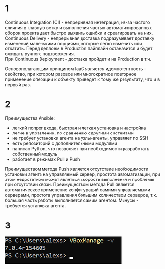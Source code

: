 # 1

Continuous Integration (CI) - непрерывная интеграция, из-за частого слияния в главную ветку и выполнения частых автоматизированных сборок проекта дает быстро выявить ошибки и среагировать на них.
Continuous Delivery - непрерывная доставка подразумевает доставку изменений маленькими порциями, которые легко изменить или откатить.
Перед деплоем в Production пайплайн останавится и будет ожидать ручного подтвержения.  
При Continuous Deployment - доставка пройдет и на Production в т.ч.

Основополагающим принципом IaaC является идемпотентность - свойство, при котором разовое или многократное повторное применение операции к объекту приведет к тому же результату, что и в первый раз.

# 2

Преимущества Ansible:

* легкий попрог входа, быстрая и легкая установка и настройка
* легче в управлении, по сравнению сдругими системами
* не требует установки агента на узлы-агенты, управляет по SSH
* есть репозиторий с дополнительными модулями
* написан Python, что позволяет при необходимости разработать собственный модуль
* работает в режимах Pull и Push

Преимуществом метода Push является отсутствие необходимости установки агента на управляемый сервер, простота автоматизации, при этом недостатком может являться скорость выполнения и проблемы при отсутствии связи.
Преимуществом метода Pull является автоматическое применение конфигураций самими управляемыми серверами, простота управления большим количеством серверов, т.к. большая часть работы выполняется самим агентом.
Минусы - требуется установка агента.

# 3

![VirtualBox](https://github.com/alllexk/DEVSYS23-IAAC_Principles-Kozlovsky-Alexander/blob/562ea1630f1d60502328e3a62cdf072eb6c619c9/images/VirtualBox.png)